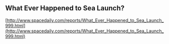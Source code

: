 ## What Ever Happened to Sea Launch?
  
  [http://www.spacedaily.com/reports/What_Ever_Happened_to_Sea_Launch_999.html](http://www.spacedaily.com/reports/What_Ever_Happened_to_Sea_Launch_999.html)